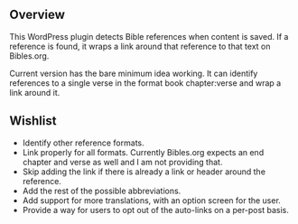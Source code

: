 ## Overview

This WordPress plugin detects Bible references when content is saved. If a reference is found, it wraps a link around that reference to that text on Bibles.org.

Current version has the bare minimum idea working. It can identify references to a single verse in the format book chapter:verse and wrap a link around it. 

## Wishlist

- Identify other reference formats.
- Link properly for all formats. Currently Bibles.org expects an end chapter and verse as well and I am not providing that. 
- Skip adding the link if there is already a link or header around the reference. 
- Add the rest of the possible abbreviations.
- Add support for more translations, with an option screen for the user.
- Provide a way for users to opt out of the auto-links on a per-post basis.
